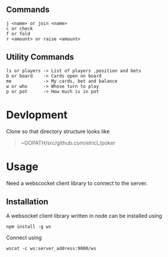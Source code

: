 ## Commands

    j <name> or join <name>
    c or check
    f or fold
    r <amount> or raise <amount>

## Utility Commands
    ls or players -> List of players ,position and bets
    b or board    -> Cards open on board
    me            -> My cards, bet and balance
    w or who      -> Whose turn to play 
    p or pot      -> How much is in pot

# Devlopment
Clone so that directory structure looks like 
> ~GOPATH/src/github.com/elricL/poker

# Usage 
Need a webscocket client library to connect to the server. 

## Installation

A websocket client library written in node can be installed using

    npm install -g ws

Connect using 

    wscat -c ws:server_address:9000/ws
  

